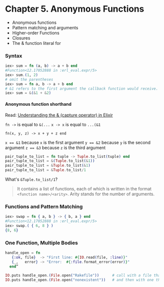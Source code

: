 # Chapter 5. Anonymous Functions

- Anonymous functions
- Pattern matching and arguments
- Higher-order Functions
- Closures
- The & function literal for

### Syntax

```elixir
iex>​ sum = ​fn​ (a, b) -> a + b ​end​
#Function<12.17052888 in :erl_eval.expr/5>
​iex>​ sum.(1, 2)
# omit the parentheses
iex>​ sum = ​fn​ a, b -> a + b ​end
# ​&1 refers to the first argument the callback function would receive. The ampersand by itself ( & ) is a shorthand for a captured function.
iex> sum = &(&1 + &2)
```

#### Anonymous function shorthand

Read: [Understanding the & (capture operator) in Elixir](https://dockyard.com/blog/2016/08/05/understand-capture-operator-in-elixir)

`fn ->` is equal to `&(...`
`x -> x` is equal to `...(&1`

`fn(x, y, z) -> x + y + z end`

`x == &1` because `x` is the first argument
`y == &2` because `y` is the second argument
`z == &3` because `z` is the third argument

```elixir
pair_tuple_to_list = fn tuple -> Tuple.to_list(tuple) end
pair_tuple_to_list = &(Tuple.to_list(&1))
pair_tuple_to_list = &Tuple.to_list(&1)
pair_tuple_to_list = &Tuple.to_list/1
```


What's `&Tuple.to_list/1`?

> It contains a list of functions, each of which is written in the format `<function name>/<arity>`. Arity stands for the number of arguments.

### Functions and Pattern Matching

```elixir
iex>​ swap = ​fn​ { a, b } -> { b, a } ​end​
#Function<12.17052888 in :erl_eval.expr/5>
iex>​ swap.( { 6, 8 } )
{8, 6}
```

### One Function, Multiple Bodies

```elixir
handle_open = ​fn​
​   {​:ok​, file}  -> ​"​​First line: ​​#{​IO.read(file, ​:line​)​}​​"
​   {_,   error} -> ​"​​Error:  ​​#{​​:file​.format_error(error)​}​​"​
​  ​end​”

IO.puts handle_open.(File.open(​"​​Rakefile"​))      ​# call with a file that exists​
IO.puts handle_open.(File.open(​"​​nonexistent"​))   ​# and then with one that doesn't​”
```